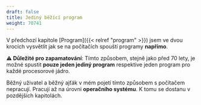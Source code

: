 ```yaml
---
draft: false
title: Jediný běžící program
weight: 70741
---
```


V předchozí kapitole [Program]({{< relref "program" >}}) jsem ve dvou krocích vysvětlit jak se na počítačích spouští programy **napřímo**.

<div class="note-blue">

**⚠️ Důležité pro zapamatování**: Tímto způsobem, stejně jako před 70 lety, je možné spustit **pouze jeden jediný program** respektive jeden program pro každé procesorové jádro.

</div>

Běžný uživatel a běžný ajťák v mém pojetí tímto způsobem s počítačem nepracují. Pracují až na úrovni **operačního systému**. K tomu se dostanu v pozdějších kapitolách. 